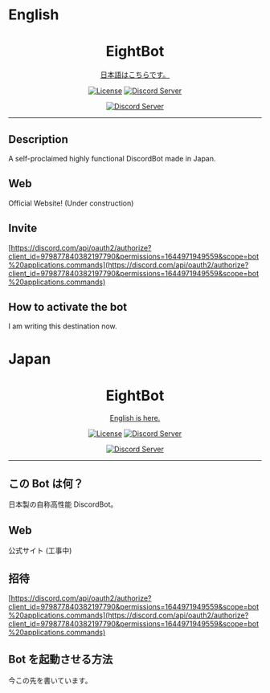 # English

<div align="center">
<h1>EightBot</h1>

[日本語はこちらです。](#japan)

[![License](https://img.shields.io/github/license/EightBot-Developer/EightBot)](https://github.com/EightBot-Developer/EightBot/blob/main/LICENSE.md)
[![Discord Server](https://discord.com/api/guilds/980051727820664832/embed.png)](https://discord.gg/rE75MJswYw)<br />

[![Discord Server](https://discord.com/api/guilds/980051727820664832/embed.png?style=banner2)](https://discord.gg/rE75MJswYw)

</div>

---

## Description

A self-proclaimed highly functional DiscordBot made in Japan.

## Web

Official Website! (Under construction)

## Invite

[https://discord.com/api/oauth2/authorize?client_id=979877840382197790&permissions=1644971949559&scope=bot%20applications.commands](https://discord.com/api/oauth2/authorize?client_id=979877840382197790&permissions=1644971949559&scope=bot%20applications.commands)

## How to activate the bot

I am writing this destination now.

# Japan

<div align="center">
<h1>EightBot</h1>

[English is here.](#english)

[![License](https://img.shields.io/github/license/EightBot-Developer/EightBot)](https://github.com/EightBot-Developer/EightBot/blob/main/LICENSE.md)
[![Discord Server](https://discord.com/api/guilds/980051727820664832/embed.png)](https://discord.gg/rE75MJswYw)<br />

[![Discord Server](https://discord.com/api/guilds/980051727820664832/embed.png?style=banner2)](https://discord.gg/rE75MJswYw)

</div>

---

## この Bot は何？

日本製の自称高性能 DiscordBot。

## Web

公式サイト (工事中)

## 招待

[https://discord.com/api/oauth2/authorize?client_id=979877840382197790&permissions=1644971949559&scope=bot%20applications.commands](https://discord.com/api/oauth2/authorize?client_id=979877840382197790&permissions=1644971949559&scope=bot%20applications.commands)

## Bot を起動させる方法

今この先を書いています。
